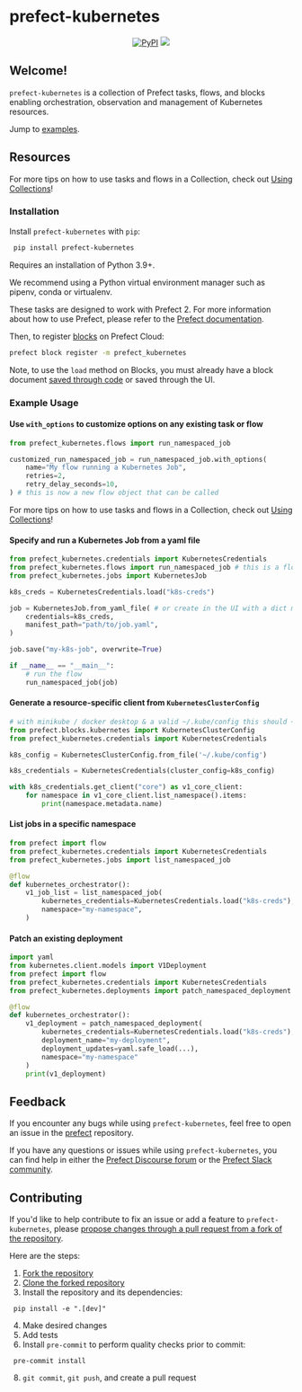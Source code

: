 # prefect-kubernetes

<p align="center">
    <a href="https://pypi.python.org/pypi/prefect-kubernetes/" alt="PyPI version">
        <img alt="PyPI" src="https://img.shields.io/pypi/v/prefect-kubernetes?color=26272B&labelColor=090422"></a>
    <a href="https://pypistats.org/packages/prefect-kubernetes/" alt="Downloads">
        <img src="https://img.shields.io/pypi/dm/prefect-kubernetes?color=26272B&labelColor=090422" /></a>
</p>


## Welcome!

`prefect-kubernetes` is a collection of Prefect tasks, flows, and blocks enabling orchestration, observation and management of Kubernetes resources.

Jump to [examples](#example-usage).

## Resources

For more tips on how to use tasks and flows in a Collection, check out [Using Collections](https://docs.prefect.io/collections/usage/)!

### Installation
Install `prefect-kubernetes` with `pip`:
```bash
 pip install prefect-kubernetes
 ```

Requires an installation of Python 3.9+.

We recommend using a Python virtual environment manager such as pipenv, conda or virtualenv.

These tasks are designed to work with Prefect 2. For more information about how to use Prefect, please refer to the [Prefect documentation](https://docs.prefect.io/).

Then, to register [blocks](https://docs.prefect.io/ui/blocks/) on Prefect Cloud:

```bash
prefect block register -m prefect_kubernetes
```

Note, to use the `load` method on Blocks, you must already have a block document [saved through code](https://docs.prefect.io/concepts/blocks/#saving-blocks) or saved through the UI.


### Example Usage

#### Use `with_options` to customize options on any existing task or flow

```python
from prefect_kubernetes.flows import run_namespaced_job

customized_run_namespaced_job = run_namespaced_job.with_options(
    name="My flow running a Kubernetes Job",
    retries=2,
    retry_delay_seconds=10,
) # this is now a new flow object that can be called
```

For more tips on how to use tasks and flows in a Collection, check out [Using Collections](https://docs.prefect.io/collections/usage/)!


#### Specify and run a Kubernetes Job from a yaml file

```python
from prefect_kubernetes.credentials import KubernetesCredentials
from prefect_kubernetes.flows import run_namespaced_job # this is a flow
from prefect_kubernetes.jobs import KubernetesJob

k8s_creds = KubernetesCredentials.load("k8s-creds")

job = KubernetesJob.from_yaml_file( # or create in the UI with a dict manifest
    credentials=k8s_creds,
    manifest_path="path/to/job.yaml",
)

job.save("my-k8s-job", overwrite=True)

if __name__ == "__main__":
    # run the flow
    run_namespaced_job(job)
```

#### Generate a resource-specific client from `KubernetesClusterConfig`

```python
# with minikube / docker desktop & a valid ~/.kube/config this should ~just work~
from prefect.blocks.kubernetes import KubernetesClusterConfig
from prefect_kubernetes.credentials import KubernetesCredentials

k8s_config = KubernetesClusterConfig.from_file('~/.kube/config')

k8s_credentials = KubernetesCredentials(cluster_config=k8s_config)

with k8s_credentials.get_client("core") as v1_core_client:
    for namespace in v1_core_client.list_namespace().items:
        print(namespace.metadata.name)
```


#### List jobs in a specific namespace

```python
from prefect import flow
from prefect_kubernetes.credentials import KubernetesCredentials
from prefect_kubernetes.jobs import list_namespaced_job

@flow
def kubernetes_orchestrator():
    v1_job_list = list_namespaced_job(
        kubernetes_credentials=KubernetesCredentials.load("k8s-creds"),
        namespace="my-namespace",
    )
```

#### Patch an existing deployment

```python
import yaml
from kubernetes.client.models import V1Deployment
from prefect import flow
from prefect_kubernetes.credentials import KubernetesCredentials
from prefect_kubernetes.deployments import patch_namespaced_deployment

@flow
def kubernetes_orchestrator():
    v1_deployment = patch_namespaced_deployment(
        kubernetes_credentials=KubernetesCredentials.load("k8s-creds"),
        deployment_name="my-deployment",
        deployment_updates=yaml.safe_load(...),
        namespace="my-namespace"
    )
    print(v1_deployment)
```

## Feedback

If you encounter any bugs while using `prefect-kubernetes`, feel free to open an issue in the [prefect](https://github.com/PrefectHQ/prefect) repository.

If you have any questions or issues while using `prefect-kubernetes`, you can find help in either the [Prefect Discourse forum](https://discourse.prefect.io/) or the [Prefect Slack community](https://prefect.io/slack).

## Contributing

If you'd like to help contribute to fix an issue or add a feature to `prefect-kubernetes`, please [propose changes through a pull request from a fork of the repository](https://docs.github.com/en/pull-requests/collaborating-with-pull-requests/proposing-changes-to-your-work-with-pull-requests/creating-a-pull-request-from-a-fork).

Here are the steps:

1. [Fork the repository](https://docs.github.com/en/get-started/quickstart/fork-a-repo#forking-a-repository)
2. [Clone the forked repository](https://docs.github.com/en/get-started/quickstart/fork-a-repo#cloning-your-forked-repository)
3. Install the repository and its dependencies:
```
 pip install -e ".[dev]"
```
4. Make desired changes
5. Add tests
6. Install `pre-commit` to perform quality checks prior to commit:
```
 pre-commit install
 ```
8. `git commit`, `git push`, and create a pull request

